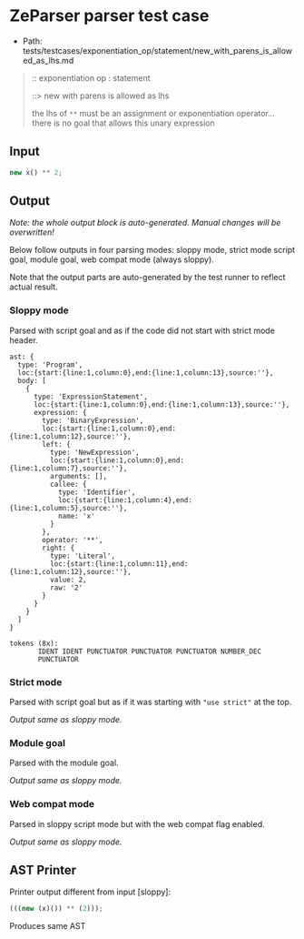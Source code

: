 # ZeParser parser test case

- Path: tests/testcases/exponentiation_op/statement/new_with_parens_is_allowed_as_lhs.md

> :: exponentiation op : statement
>
> ::> new with parens is allowed as lhs
>
> the lhs of `**` must be an assignment or exponentiation operator... there is no goal that allows this unary expression

## Input

`````js
new x() ** 2;
`````

## Output

_Note: the whole output block is auto-generated. Manual changes will be overwritten!_

Below follow outputs in four parsing modes: sloppy mode, strict mode script goal, module goal, web compat mode (always sloppy).

Note that the output parts are auto-generated by the test runner to reflect actual result.

### Sloppy mode

Parsed with script goal and as if the code did not start with strict mode header.

`````
ast: {
  type: 'Program',
  loc:{start:{line:1,column:0},end:{line:1,column:13},source:''},
  body: [
    {
      type: 'ExpressionStatement',
      loc:{start:{line:1,column:0},end:{line:1,column:13},source:''},
      expression: {
        type: 'BinaryExpression',
        loc:{start:{line:1,column:0},end:{line:1,column:12},source:''},
        left: {
          type: 'NewExpression',
          loc:{start:{line:1,column:0},end:{line:1,column:7},source:''},
          arguments: [],
          callee: {
            type: 'Identifier',
            loc:{start:{line:1,column:4},end:{line:1,column:5},source:''},
            name: 'x'
          }
        },
        operator: '**',
        right: {
          type: 'Literal',
          loc:{start:{line:1,column:11},end:{line:1,column:12},source:''},
          value: 2,
          raw: '2'
        }
      }
    }
  ]
}

tokens (8x):
       IDENT IDENT PUNCTUATOR PUNCTUATOR PUNCTUATOR NUMBER_DEC
       PUNCTUATOR
`````

### Strict mode

Parsed with script goal but as if it was starting with `"use strict"` at the top.

_Output same as sloppy mode._

### Module goal

Parsed with the module goal.

_Output same as sloppy mode._

### Web compat mode

Parsed in sloppy script mode but with the web compat flag enabled.

_Output same as sloppy mode._

## AST Printer

Printer output different from input [sloppy]:

````js
(((new (x)()) ** (2)));
````

Produces same AST
